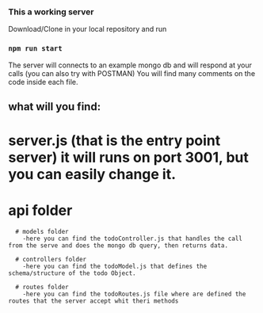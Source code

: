 ### This a working server

Download/Clone in your local repository and run 

### `npm run start`

The server will connects to an example mongo db and will respond at your calls (you can also try with POSTMAN)
You will find many comments on the code inside each file.

## what will you find:
  
  # server.js (that is the entry point server) it will runs on port 3001, but you can easily change it.
  # api folder

      # models folder
        -here you can find the todoController.js that handles the call from the serve and does the mongo db query, then returns data.
        
      # controllers folder
        -here you can find the todoModel.js that defines the schema/structure of the todo Object.
        
      # routes folder
        -here you can find the todoRoutes.js file where are defined the routes that the server accept whit theri methods
